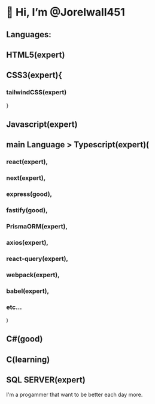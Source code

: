 # 👋 Hi, I’m @Jorelwall451

## Languages: 

## HTML5(expert)
## CSS3(expert){
   ### tailwindCSS(expert)
}
## Javascript(expert)
## main Language > Typescript(expert)(
   ### react(expert),
   ### next(expert),
   ### express(good),
   ### fastify(good),
   ### PrismaORM(expert),
   ### axios(expert),
   ### react-query(expert),
   ### webpack(expert),
   ### babel(expert),
   ### etc...
)
## C#(good)
## C(learning)
## SQL SERVER(expert)

I'm a progammer that want to be better each day more.
